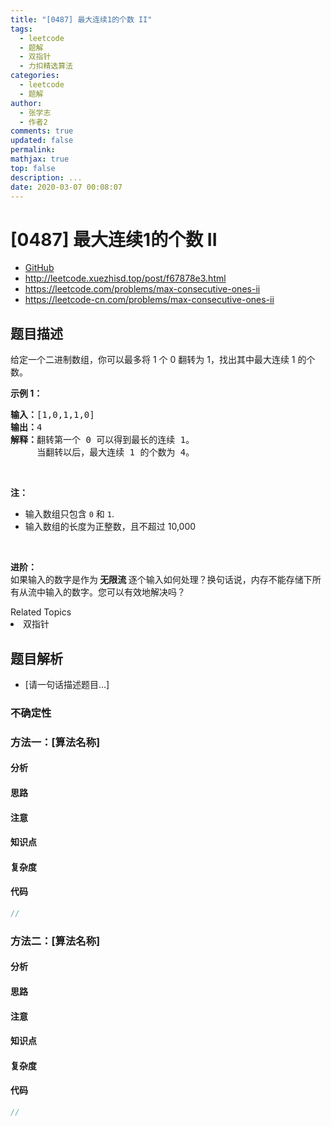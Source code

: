 ```yaml
---
title: "[0487] 最大连续1的个数 II"
tags:
  - leetcode
  - 题解
  - 双指针
  - 力扣精选算法
categories:
  - leetcode
  - 题解
author:
  - 张学志
  - 作者2
comments: true
updated: false
permalink:
mathjax: true
top: false
description: ...
date: 2020-03-07 00:08:07
---
```



# [0487] 最大连续1的个数 II
* [GitHub](https://github.com/algoboy101/LeetCodeCrowdsource/tree/master/_posts/QA/%5B0487%5D%20%E6%9C%80%E5%A4%A7%E8%BF%9E%E7%BB%AD1%E7%9A%84%E4%B8%AA%E6%95%B0%20II.md)
* http://leetcode.xuezhisd.top/post/f67878e3.html
* https://leetcode.com/problems/max-consecutive-ones-ii
* https://leetcode-cn.com/problems/max-consecutive-ones-ii


## 题目描述

<p>给定一个二进制数组，你可以最多将&nbsp;1 个 0 翻转为 1，找出其中最大连续 1 的个数。</p>

<p><strong>示例 1：</strong></p>

<pre><strong>输入：</strong>[1,0,1,1,0]
<strong>输出：</strong>4
<strong>解释：</strong>翻转第一个 0 可以得到最长的连续 1。
&nbsp;    当翻转以后，最大连续 1 的个数为 4。
</pre>

<p>&nbsp;</p>

<p><strong>注：</strong></p>

<ul>
	<li>输入数组只包含&nbsp;<code>0</code> 和&nbsp;<code>1</code>.</li>
	<li>输入数组的长度为正整数，且不超过 10,000</li>
</ul>

<p>&nbsp;</p>

<p><strong>进阶：</strong><br>
如果输入的数字是作为<strong> 无限流 </strong>逐个输入如何处理？换句话说，内存不能存储下所有从流中输入的数字。您可以有效地解决吗？</p>
<div><div>Related Topics</div><div><li>双指针</li></div></div>


## 题目解析
* [请一句话描述题目...]

### 不确定性


### 方法一：[算法名称]

#### 分析

#### 思路

#### 注意

#### 知识点

#### 复杂度

#### 代码

```cpp
//
```


### 方法二：[算法名称]

#### 分析

#### 思路

#### 注意

#### 知识点

#### 复杂度

#### 代码

```cpp
//
```


